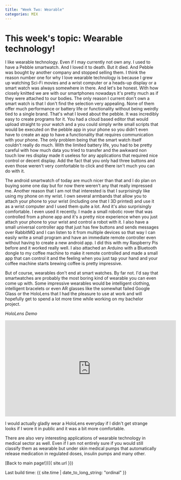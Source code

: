 ```yaml
---
title: "Week Two: Wearable"
categories: MIX
---
```


# This week's topic: Wearable technology!

I like wearable technology. Even if I may currently not own any. I used to have a Pebble smartwatch. And I loved it to death. But it died. And Pebble was bought by another company and stopped selling them. I think the reason number one for why I love wearable technology is because I grew up watching Sci-Fi movies and a wrist computer or a heads-up display or a smart watch was always somewhere in there. And let's be honest. With how closely knitted we are with our smartphones nowadays it's pretty much as if they were attached to our bodies.
The only reason I current don't own a smart watch is that I don't find the selection very appealing. None of them offer much performance or battery life or functionality without being weirdly tied to a single brand. That's what I loved about the pebble. It was incredibly easy to create programs for it.
You had a cloud based editor that would upload straight to your watch and a you could simply write small scripts that would be executed on the pebble app in your phone so you didn't even have to create an app to have a functionality that requires communication with your phone.
The only problem being that the smart watch itself couldn't really do much. With the limited battery life, you had to be pretty careful with how much data you tried to transfer and the awkward non touch low res display made it useless for any applications that required nice control or decent display. Add the fact that you only had three buttons and even those weren't very comfortable to click and there isn't much you can do with it.

The android smartwatch of today are much nicer than that and I do plan on buying some one day but for now there weren't any that really impressed me.
Another reason that I am not that interested is that I surprisingly like using my phone on my wrist. I own several armbands that allow you to attach your phone to your wrist (including one that I 3D printed) and use it as a wrist computer and I used them quite a lot. And it's also surprisingly comfortable.
I even used it recently. I made a small robotic rover that was controlled from a phone app and it's a pretty nice experience when you just attach your phone to your wrist and control a robot with it. I also have a small universal controller app that just has few buttons and sends messages over RabbitMQ and I can listen to it from multiple devices so that way I can easily write a small program and have an immediate remote controller even without having to create a new android app. I did this with my Raspberry Pis before and it worked really well. I also attached an Arduino with a Bluetooth dongle to my coffee machine to make it remote controlled and made a small app that can control it and the feeling when you just tap your hand and your coffee machine starts brewing coffee is pretty impressive.

But of course, wearables don't end at smart watches. By far not. I'd say that smartwatches are probably the most boring kind of wearable you can even come up with. Some impressive wearables would be intelligent clothing, intelligent bracelets or even AR glasses like the somewhat failed Google Glass or the HoloLens that I had the pleasure to use at work and will hopefully get to spend a lot more time while working on my bachelor project.

_HoloLens Demo_
<iframe width="560" height="315" src="https://www.youtube.com/embed/LFMc3rL7A5o" frameborder="0" allowfullscreen></iframe>

I would actually gladly wear a HoloLens everyday if I didn't get strange looks if I wore it in public and it was a bit more comfortable.

There are also very interesting applications of wearable technology in medical sector as well. Even if I am not entirely sure if you would still classify them as wearable but under skin medical pumps that automatically release medication in regulated doses, insulin pumps and many other.

[Back to main page!]({{ site.url }})

Last build time: {{ site.time | date_to_long_string: "ordinal" }}
